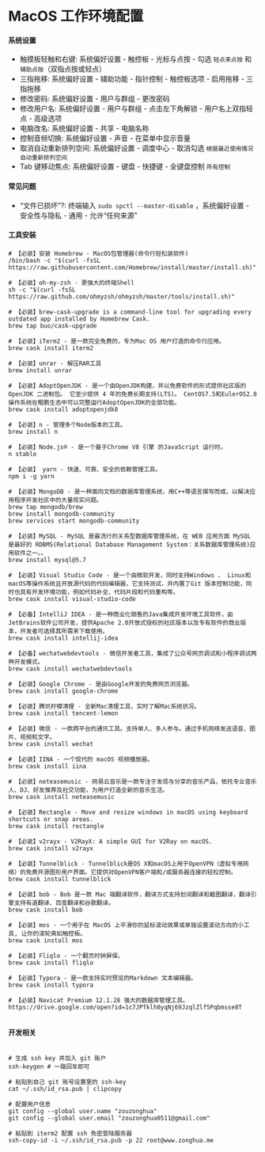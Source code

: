 # MacOS 工作环境配置

#### 系统设置

- 触摸板轻触和右键: 系统偏好设置 - 触控板 - 光标与点按 - 勾选 `轻点来点按` 和 `辅助点按`（双指点按或轻点）
- 三指拖移: 系统偏好设置 - 辅助功能 - 指针控制 - 触控板选项 - 启用拖移 - 三指拖移
- 修改密码: 系统偏好设置 - 用户与群组 - 更改密码
- 修改用户名: 系统偏好设置 - 用户与群组 - 点击左下角解锁 - 用户名上双指轻点 - 高级选项
- 电脑改名: 系统偏好设置 - 共享 - 电脑名称
- 控制音频切换: 系统偏好设置 - 声音 - 在菜单中显示音量 
- 取消自动重新排列空间: 系统偏好设置 - 调度中心 - 取消勾选 `根据最近使用情况自动重新排列空间`
- Tab 键移动焦点: 系统偏好设置 - 键盘 - 快捷键 - 全键盘控制 `所有控制`

#### 常见问题

- “文件已损坏”?: 终端输入 `sudo spctl --master-disable` ，系统偏好设置 - 安全性与隐私 - 通用 - 允许“任何来源”

#### 工具安装

```shell
# 【必装】安装 Homebrew - MacOS包管理器(命令行轻松装软件)
/bin/bash -c "$(curl -fsSL https://raw.githubusercontent.com/Homebrew/install/master/install.sh)"

# 【必装】oh-my-zsh - 更强大的终端Shell
sh -c "$(curl -fsSL https://raw.github.com/ohmyzsh/ohmyzsh/master/tools/install.sh)"

# 【必装】brew-cask-upgrade is a command-line tool for upgrading every outdated app installed by Homebrew Cask.
brew tap buo/cask-upgrade

# 【必装】iTerm2 - 是一款完全免费的，专为Mac OS 用户打造的命令行应用。
brew cask install iterm2

# 【必装】unrar - 解压RAR工具
brew install unrar

# 【必装】AdoptOpenJDK - 是一个由OpenJDK构建，并以免费软件的形式提供社区版的 OpenJDK 二进制包。 它至少提供 4 年的免费长期支持(LTS)。 CentOS7.5和EulerOS2.8操作系统在鲲鹏生态中可以完整运行AdoptOpenJDK的全部功能。
brew cask install adoptopenjdk8

# 【必装】n - 管理多个Node版本的工具。
brew install n

# 【必装】Node.js® - 是一个基于Chrome V8 引擎 的JavaScript 运行时。
n stable

# 【必装】 yarn - 快速、可靠、安全的依赖管理工具。
npm i -g yarn

# 【必装】MongoDB - 是一种面向文档的数据库管理系统，用C++等语言撰写而成，以解决应用程序开发社区中的大量现实问题。
brew tap mongodb/brew
brew install mongodb-community
brew services start mongodb-community

# 【必装】MySQL - MySQL 是最流行的关系型数据库管理系统，在 WEB 应用方面 MySQL 是最好的 RDBMS(Relational Database Management System：关系数据库管理系统)应用软件之一。。
brew install mysql@5.7

# 【必装】Visual Studio Code - 是一个由微软开发，同时支持Windows 、 Linux和macOS等操作系统且开放源代码的代码编辑器，它支持测试，并内置了Git 版本控制功能，同时也具有开发环境功能，例如代码补全、代码片段和代码重构等。
brew cask install visual-studio-code

# 【必备】IntelliJ IDEA - 是一种商业化销售的Java集成开发环境工具软件，由JetBrains软件公司开发，提供Apache 2.0开放式授权的社区版本以及专有软件的商业版本，开发者可选择其所需来下载使用。
brew cask install intellij-idea

# 【必备】wechatwebdevtools - 微信开发者工具，集成了公众号网页调试和小程序调试两种开发模式。
brew cask install wechatwebdevtools

# 【必装】Google Chrome - 是由Google开发的免费网页浏览器。
brew cask install google-chrome

# 【必装】腾讯柠檬清理 - 全新Mac清理工具，实时了解Mac系统状况。
brew cask install tencent-lemon

# 【必装】微信 - 一款跨平台的通讯工具。支持单人、多人参与。通过手机网络发送语音、图片、视频和文字。
brew cask install wechat

# 【必装】IINA - 一个现代的 macOS 视频播放器。
brew cask install iina

# 【必装】neteasemusic - 网易云音乐是一款专注于发现与分享的音乐产品，依托专业音乐人、DJ、好友推荐及社交功能，为用户打造全新的音乐生活。
brew cask install neteasemusic

# 【必装】Rectangle - Move and resize windows in macOS using keyboard shortcuts or snap areas.
brew cask install rectangle

# 【必装】v2rayx - V2RayX: A simple GUI for V2Ray on macOS.
brew cask install v2rayx

# 【必装】Tunnelblick - Tunnelblick是OS X和macOS上用于OpenVPN（虚拟专用网络）的免费开源图形用户界面。它提供对OpenVPN客户端和/或服务器连接的轻松控制。
brew cask install tunnelblick

# 【必装】bob - Bob 是一款 Mac 端翻译软件，翻译方式支持划词翻译和截图翻译，翻译引擎支持有道翻译、百度翻译和谷歌翻译。
brew cask install bob

# 【必装】mos - 一个用于在 MacOS 上平滑你的鼠标滚动效果或单独设置滚动方向的小工具, 让你的滚轮爽如触控板。
brew cask install mos

# 【必装】Fliqlo - 一个翻页时钟屏保。
brew cask install fliqlo

# 【必装】Typora - 是一款支持实时预览的Markdown 文本编辑器。
brew cask install typora

# 【必装】Navicat Premium 12.1.28 强大的数据库管理工具。
https://drive.google.com/open?id=1c7JPTklh0yqNj69JzqlZlf5Pqbmsse8T


```

#### 开发相关

```shell

# 生成 ssh key 并加入 git 账户
ssh-keygen # 一路回车即可

# 粘贴到自己 git 账号设置里的 ssh-key
cat ~/.ssh/id_rsa.pub | clipcopy

# 配置用户信息
git config --global user.name "zouzonghua"
git config --global user.email "zouzonghua0511@gmail.com"

# 粘贴到 iterm2 配置 ssh 免密登陆服务器
ssh-copy-id -i ~/.ssh/id_rsa.pub -p 22 root@www.zonghua.me
```


